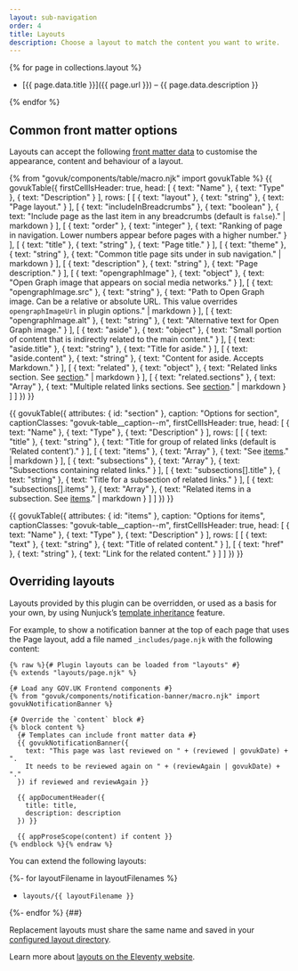 ```yaml
---
layout: sub-navigation
order: 4
title: Layouts
description: Choose a layout to match the content you want to write.
---
```


{% for page in collections.layout %}

- [{{ page.data.title }}]({{ page.url }}) – {{ page.data.description }}

{% endfor %}

## Common front matter options

Layouts can accept the following [front matter data](https://www.11ty.dev/docs/data-frontmatter/) to customise the appearance, content and behaviour of a layout.

{% from "govuk/components/table/macro.njk" import govukTable %}
{{ govukTable({
  firstCellIsHeader: true,
  head: [
    { text: "Name" },
    { text: "Type" },
    { text: "Description" }
  ],
  rows: [
    [
      { text: "layout" },
      { text: "string" },
      { text: "Page layout." }
    ],
    [
      { text: "includeInBreadcrumbs" },
      { text: "boolean" },
      { text: "Include page as the last item in any breadcrumbs (default is `false`)." | markdown }
    ],
    [
      { text: "order" },
      { text: "integer" },
      { text: "Ranking of page in navigation. Lower numbers appear before pages with a higher number." }
    ],
    [
      { text: "title" },
      { text: "string" },
      { text: "Page title." }
    ],
    [
      { text: "theme" },
      { text: "string" },
      { text: "Common title page sits under in sub navigation." | markdown }
    ],
    [
      { text: "description" },
      { text: "string" },
      { text: "Page description." }
    ],
    [
      { text: "opengraphImage" },
      { text: "object" },
      { text: "Open Graph image that appears on social media networks." }
    ],
    [
      { text: "opengraphImage.src" },
      { text: "string" },
      { text: "Path to Open Graph image. Can be a relative or absolute URL. This value overrides `opengraphImageUrl` in plugin options." | markdown }
    ],
    [
      { text: "opengraphImage.alt" },
      { text: "string" },
      { text: "Alternative text for Open Graph image." }
    ],
    [
      { text: "aside" },
      { text: "object" },
      { text: "Small portion of content that is indirectly related to the main content." }
    ],
    [
      { text: "aside.title" },
      { text: "string" },
      { text: "Title for aside." }
    ],
    [
      { text: "aside.content" },
      { text: "string" },
      { text: "Content for aside. Accepts Markdown." }
    ],
    [
      { text: "related" },
      { text: "object" },
      { text: "Related links section. See [section](#section)." | markdown }
    ],
    [
      { text: "related.sections" },
      { text: "Array" },
      { text: "Multiple related links sections. See [section](#section)." | markdown }
    ]
  ]
}) }}

{{ govukTable({
  attributes: { id: "section" },
  caption: "Options for section",
  captionClasses: "govuk-table__caption--m",
  firstCellIsHeader: true,
  head: [
    { text: "Name" },
    { text: "Type" },
    { text: "Description" }
  ],
  rows: [
    [
      { text: "title" },
      { text: "string" },
      { text: "Title for group of related links (default is ‘Related content’)." }
    ],
    [
      { text: "items" },
      { text: "Array" },
      { text: "See [items](#items)." | markdown }
    ],
    [
      { text: "subsections" },
      { text: "Array" },
      { text: "Subsections containing related links." }
    ],
    [
      { text: "subsections[].title" },
      { text: "string" },
      { text: "Title for a subsection of related links." }
    ],
    [
      { text: "subsections[].items" },
      { text: "Array" },
      { text: "Related items in a subsection. See [items](#items)." | markdown }
    ]
  ]
}) }}

{{ govukTable({
  attributes: { id: "items" },
  caption: "Options for items",
  captionClasses: "govuk-table__caption--m",
  firstCellIsHeader: true,
  head: [
    { text: "Name" },
    { text: "Type" },
    { text: "Description" }
  ],
  rows: [
    [
      { text: "text" },
      { text: "string" },
      { text: "Title of related content." }
    ],
    [
      { text: "href" },
      { text: "string" },
      { text: "Link for the related content." }
    ]
  ]
}) }}

## Overriding layouts

Layouts provided by this plugin can be overridden, or used as a basis for your own, by using Nunjuck’s [template inheritance](https://mozilla.github.io/nunjucks/templating.html#template-inheritance) feature.

For example, to show a notification banner at the top of each page that uses the Page layout, add a file named `_includes/page.njk` with the following content:

```njk
{% raw %}{# Plugin layouts can be loaded from "layouts" #}
{% extends "layouts/page.njk" %}

{# Load any GOV.UK Frontend components #}
{% from "govuk/components/notification-banner/macro.njk" import govukNotificationBanner %}

{# Override the `content` block #}
{% block content %}
  {# Templates can include front matter data #}
  {{ govukNotificationBanner({
    text: "This page was last reviewed on " + (reviewed | govukDate) + ".
    It needs to be reviewed again on " + (reviewAgain | govukDate) + "."
  }) if reviewed and reviewAgain }}

  {{ appDocumentHeader({
    title: title,
    description: description
  }) }}

  {{ appProseScope(content) if content }}
{% endblock %}{% endraw %}
```

You can extend the following layouts:

{%- for layoutFilename in layoutFilenames %}

- `layouts/{{ layoutFilename }}`

{%- endfor %}
{##}

Replacement layouts must share the same name and saved in your [configured layout directory](https://www.11ty.dev/docs/config/#directory-for-layouts-optional).

Learn more about [layouts on the Eleventy website](https://www.11ty.dev/docs/layouts/).
